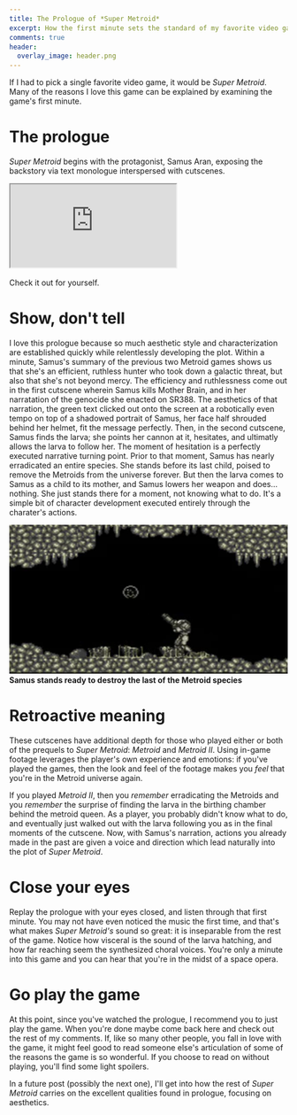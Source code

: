```yaml
---
title: The Prologue of *Super Metroid*
excerpt: How the first minute sets the standard of my favorite video game
comments: true
header:
  overlay_image: header.png
---
```


If I had to pick a single favorite video game, it would be *Super Metroid*.
Many of the reasons I love this game can be explained by examining the game's first minute.

# The prologue

*Super Metroid* begins with the protagonist, Samus Aran, exposing the backstory via text monologue interspersed with cutscenes.
<iframe src="https://www.youtube.com/embed/LAXTRZgmleY?rel=0&showinfo=0"></iframe>

Check it out for yourself.

# Show, don't tell

I love this prologue because so much aesthetic style and characterization are established quickly while relentlessly developing the plot.
Within a minute, Samus's summary of the previous two Metroid games shows us that she's an efficient, ruthless hunter who took down a galactic threat, but also that she's not beyond mercy.
The efficiency and ruthlessness come out in the first cutscene wherein Samus kills Mother Brain, and in her narratation of the genocide she enacted on SR388.
The aesthetics of that narration, the green text clicked out onto the screen at a robotically even tempo on top of a shadowed portrait of Samus, her face half shrouded behind her helmet, fit the message perfectly.
Then, in the second cutscene, Samus finds the larva; she points her cannon at it, hesitates, and ultimatly allows the larva to follow her.
The moment of hesitation is a perfectly executed narrative turning point.
Prior to that moment, Samus has nearly erradicated an entire species.
She stands before its last child, poised to remove the Metroids from the universe forever.
But then the larva comes to Samus as a child to its mother, and Samus lowers her weapon and does... nothing.
She just stands there for a moment, not knowing what to do.
It's a simple bit of character development executed entirely through the charater's actions.

![larva](/images/samus_aims_at_larva.png)
**Samus stands ready to destroy the last of the Metroid species**

# Retroactive meaning

These cutscenes have additional depth for those who played either or both of the prequels to *Super Metroid*: *Metroid* and *Metroid II*.
Using in-game footage leverages the player's own experience and emotions: if you've played the games, then the look and feel of the footage makes you *feel* that you're in the Metroid universe again.

If you played *Metroid II*, then you *remember* erradicating the Metroids and you *remember* the surprise of finding the larva in the birthing chamber behind the metroid queen.
As a player, you probably didn't know what to do, and eventually just walked out with the larva following you as in the final moments of the cutscene.
Now, with Samus's narration, actions you already made in the past are given a voice and direction which lead naturally into the plot of *Super Metroid*.

# Close your eyes

Replay the prologue with your eyes closed, and listen through that first minute.
You may not have even noticed the music the first time, and that's what makes *Super Metroid's* sound so great: it is inseparable from the rest of the game.
Notice how visceral is the sound of the larva hatching, and how far reaching seem the synthesized choral voices.
You're only a minute into this game and you can hear that you're in the midst of a space opera.

# Go play the game

At this point, since you've watched the prologue, I recommend you to just play the game.
When you're done maybe come back here and check out the rest of my comments.
If, like so many other people, you fall in love with the game, it might feel good to read someone else's articulation of some of the reasons the game is so wonderful.
If you choose to read on without playing, you'll find some light spoilers.

In a future post (possibly the next one), I'll get into how the rest of *Super Metroid* carries on the excellent qualities found in prologue, focusing on aesthetics.


